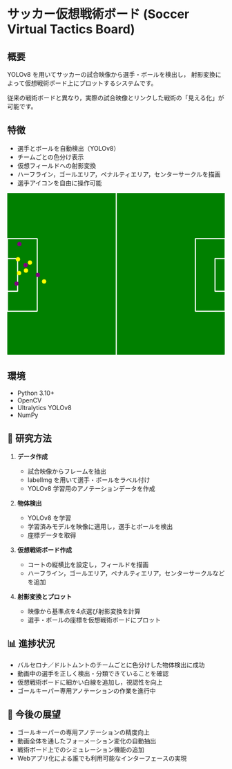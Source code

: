# サッカー仮想戦術ボード (Soccer Virtual Tactics Board)

## 概要
YOLOv8 を用いてサッカーの試合映像から選手・ボールを検出し，
射影変換によって仮想戦術ボード上にプロットするシステムです。

従来の戦術ボードと異なり，実際の試合映像とリンクした戦術の「見える化」が可能です。

## 特徴
- 選手とボールを自動検出（YOLOv8）
- チームごとの色分け表示
- 仮想フィールドへの射影変換
- ハーフライン，ゴールエリア，ペナルティエリア，センターサークルを描画
- 選手アイコンを自由に操作可能


![仮想戦術ボード例](結果.png)

## 環境
- Python 3.10+
- OpenCV
- Ultralytics YOLOv8
- NumPy

## 🔬 研究方法
1. **データ作成**  
   - 試合映像からフレームを抽出  
   - labelImg を用いて選手・ボールをラベル付け  
   - YOLOv8 学習用のアノテーションデータを作成  

2. **物体検出**  
   - YOLOv8 を学習  
   - 学習済みモデルを映像に適用し，選手とボールを検出  
   - 座標データを取得  

3. **仮想戦術ボード作成**  
   - コートの縦横比を設定し，フィールドを描画  
   - ハーフライン，ゴールエリア，ペナルティエリア，センターサークルなどを追加  

4. **射影変換とプロット**  
   - 映像から基準点を4点選び射影変換を計算  
   - 選手・ボールの座標を仮想戦術ボードにプロット  

## 📊 進捗状況
- バルセロナ／ドルトムントのチームごとに色分けした物体検出に成功  
- 動画中の選手を正しく検出・分類できていることを確認  
- 仮想戦術ボードに細かい白線を追加し，視認性を向上  
- ゴールキーパー専用アノテーションの作業を進行中  

## 🚀 今後の展望
- ゴールキーパーの専用アノテーションの精度向上  
- 動画全体を通したフォーメーション変化の自動抽出  
- 戦術ボード上でのシミュレーション機能の追加  
- Webアプリ化による誰でも利用可能なインターフェースの実現  
